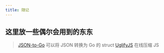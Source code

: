 ```yaml
---
title: 随记
---
```


## 这里放一些偶尔会用到的东东  

> [JSON-to-Go](https://mholt.github.io/json-to-go/) 可以将 JSON 转换为 Go 的 struct
> [UglifyJS](https://skalman.github.io/UglifyJS-online/) 在线压缩 JS
